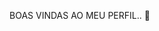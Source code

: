 BOAS VINDAS AO MEU PERFIL.. 👋

<!--oi ! Meu nome é Jaqueline Kosinski

![](https://encrypted-tbn0.gstatic.com/images?q=tbn:ANd9GcTJO6SXBv5OU_ycfzpJ4i3cPxBdFarI7S1EkA&s)
Here are some ideas to get you started:
- 🔭 I’m currently working on ...
- 🌱 I’m currently learning ...
- 👯 I’m looking to collaborate on ...
- 🤔 I’m looking for help with ...
- 💬 Ask me about ...
- 📫 How to reach me: ...
- 😄 Pronouns: ...
- ⚡ Fun fact: ...
-->
